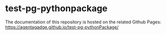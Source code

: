 # test-pg-pythonpackage

The documentation of this repository is hosted on the related Github Pages: https://agentagadge.github.io/test-pg-pythonPackage/
